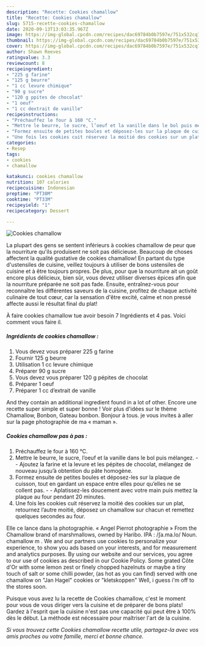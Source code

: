 ```yaml
---
description: "Recette: Cookies chamallow"
title: "Recette: Cookies chamallow"
slug: 5715-recette-cookies-chamallow
date: 2020-09-13T13:03:35.967Z
image: https://img-global.cpcdn.com/recipes/dac69784b0b7597e/751x532cq70/cookies-chamallow-photo-principale-de-la-recette.jpg
thumbnail: https://img-global.cpcdn.com/recipes/dac69784b0b7597e/751x532cq70/cookies-chamallow-photo-principale-de-la-recette.jpg
cover: https://img-global.cpcdn.com/recipes/dac69784b0b7597e/751x532cq70/cookies-chamallow-photo-principale-de-la-recette.jpg
author: Shawn Reeves
ratingvalue: 3.3
reviewcount: 8
recipeingredient:
- "225 g farine"
- "125 g beurre"
- "1 cc levure chimique"
- "90 g sucre"
- "120 g ppites de chocolat"
- "1 oeuf"
- "1 cc dextrait de vanille"
recipeinstructions:
- "Préchauffez le four à 160 °C."
- "Mettre le beurre, le sucre, l’oeuf et la vanille dans le bol puis mélangez.  Ajoutez la farine et la levure et les pépites de chocolat, mélangez de nouveau jusqu’à obtention du pâte homogène."
- "Formez ensuite de petites boules et déposez-les sur la plaque de cuisson, tout en gardant un espace entre elles pour qu’elles ne se collent pas.  Aplatissez-les doucement avec votre main puis mettez la plaque au four pendant 20 minutes."
- "Une fois les cookies cuit réservez la moitié des cookies sur un plat, retournez l’autre moitié, déposez un chamallow sur chacun et remettez quelques secondes au four."
categories:
- Resep
tags:
- cookies
- chamallow

katakunci: cookies chamallow 
nutrition: 107 calories
recipecuisine: Indonesian
preptime: "PT30M"
cooktime: "PT33M"
recipeyield: "1"
recipecategory: Dessert

---
```



![Cookies chamallow](https://img-global.cpcdn.com/recipes/dac69784b0b7597e/751x532cq70/cookies-chamallow-photo-principale-de-la-recette.jpg)

La plupart des gens se sentent inférieurs à cookies chamallow de peur que la nourriture qu'ils produisent ne soit pas délicieuse. Beaucoup de choses affectent la qualité gustative de cookies chamallow! En partant du type d'ustensiles de cuisine, veillez toujours à utiliser de bons ustensiles de cuisine et à être toujours propres. De plus, pour que la nourriture ait un goût encore plus délicieux, bien sûr, vous devez utiliser diverses épices afin que la nourriture préparée ne soit pas fade. Ensuite, entraînez-vous pour reconnaître les différentes saveurs de la cuisine, profitez de chaque activité culinaire de tout cœur, car la sensation d'être excité, calme et non pressé affecte aussi le résultat final du plat!

<!--inarticleads1-->

À faire cookies chamallow tue avoir besoin 7 Ingrédients et 4 pas. Voici comment vous faire il.

##### Ingrédients de cookies chamallow :

1. Vous devez vous préparer 225 g farine
1. Fournir 125 g beurre
1. Utilisation 1 cc levure chimique
1. Préparer 90 g sucre
1. Vous devez vous préparer 120 g pépites de chocolat
1. Préparer 1 oeuf
1. Préparer 1 cc d’extrait de vanille


And they contain an additional ingredient found in a lot of other. Encore une recette super simple et super bonne ! Voir plus d&#39;idées sur le thème Chamallow, Bonbon, Gateau bonbon. Bonjour à tous. je vous invites à aller sur la page photographie de ma « maman ». 

<!--inarticleads2-->

##### Cookies chamallow pas à pas :

1. Préchauffez le four à 160 °C.
1. Mettre le beurre, le sucre, l’oeuf et la vanille dans le bol puis mélangez. -  - Ajoutez la farine et la levure et les pépites de chocolat, mélangez de nouveau jusqu’à obtention du pâte homogène.
1. Formez ensuite de petites boules et déposez-les sur la plaque de cuisson, tout en gardant un espace entre elles pour qu’elles ne se collent pas. -  - Aplatissez-les doucement avec votre main puis mettez la plaque au four pendant 20 minutes.
1. Une fois les cookies cuit réservez la moitié des cookies sur un plat, retournez l’autre moitié, déposez un chamallow sur chacun et remettez quelques secondes au four.


Elle ce lance dans la photographie. « Angel Pierrot photographie » From the Chamallow brand of marshmallows, owned by Haribo. IPA : /ʃa.ma.lo/ Noun. chamallow m . We and our partners use cookies to personalize your experience, to show you ads based on your interests, and for measurement and analytics purposes. By using our website and our services, you agree to our use of cookies as described in our Cookie Policy. Some grated Côte d&#39;Or with some lemon zest or finely chopped hazelnuts or maybe a tiny touch of salt or some chilli powder, (as hot as you can find) served with one chamallow on &#34;Jan Hagel&#34; cookies or &#34;kletskoppen&#34; Well, i guess i&#39;m off to the stores soon. 

<!--inarticleads1-->

<p>
Puisque vous avez lu la recette de Cookies chamallow, c'est le moment pour vous de vous diriger vers la cuisine et de préparer de bons plats! Gardez à l'esprit que la cuisine n'est pas une capacité qui peut être à 100% dès le début. La méthode est nécessaire pour maîtriser l'art de la cuisine.
</p>

<p>
<i>Si vous trouvez cette Cookies chamallow recette utile, partagez-la avec vos amis proches ou votre famille, merci et bonne chance.</i>
</p>
